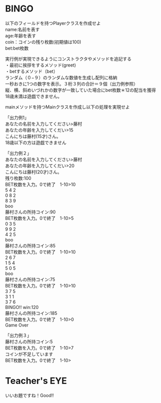 # BINGO  
以下のフィールドを持つPlayerクラスを作成せよ  
name:名前を表す  
age:年齢を表す  
coin：コインの残り枚数(初期値は100)  
bet:bet枚数  

実行例が実現できるようにコンストラクタやメソッドを追記する  
・最初に挨拶をするメソッド(greet)  
・betするメソッド（bet）  
ランダム（０−９）のランダムな数値を生成し配列に格納  
一秒おきに1つの数字を表示。３桁３列の合計＝９個（出力例参照）　  
縦、横、斜めいづれかの数字が一致していた場合にbet枚数＊12の配当を獲得  
18歳未満は遊戯できません。  

mainメソッドを持つMainクラスを作成し以下の処理を実現せよ  

「出力例1」  
あなたの名前を入力してください>藤村  
あなたの年齢を入力してくだい>15  
こんにちは藤村(15才)さん。  
18歳以下の方は遊戯できません  

「出力例２」  
あなたの名前を入力してください>藤村  
あなたの年齢を入力してくだい>20  
こんにちは藤村(20才)さん。  
残り枚数:100  
BET枚数を入力。0で終了　1-10>10  
5 4 2   
0 8 2   
8 3 9   
boo  
藤村さんの所持コイン:90  
BET枚数を入力。0で終了　1-10>5  
0 3 5    
9 9 2   
4 2 5   
boo  
藤村さんの所持コイン:85  
BET枚数を入力。0で終了　1-10>10  
2 6 7   
1 5 4   
5 0 5   
boo  
藤村さんの所持コイン:75  
BET枚数を入力。0で終了　1-10>10  
3 7 5   
3 1 1   
3 7 6   
BINGO!!  win:120  
藤村さんの所持コイン:185  
BET枚数を入力。0で終了　1-10>0  
Game Over  
  
「出力例３」  
藤村さんの所持コイン:5  
BET枚数を入力。0で終了　1-10>7  
コインが不足しています  
BET枚数を入力。0で終了　1-10>  

# Teacher's EYE

いいお題ですね！Good!!

 
